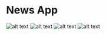# News App
![alt text](https://github.com/erpanpamuji11/News-App-Test/blob/master/public/pic1.jpg?raw=true)
![alt text](https://github.com/erpanpamuji11/News-App-Test/blob/master/public/pic2.jpg?raw=true)
![alt text](https://github.com/erpanpamuji11/News-App-Test/blob/master/public/pic3.jpg?raw=true)
![alt text](https://github.com/erpanpamuji11/News-App-Test/blob/master/public/pic4.jpg?raw=true)
